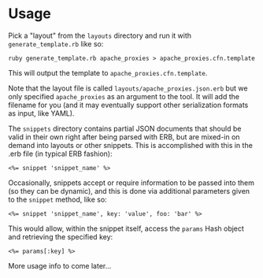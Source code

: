 Usage
====

Pick a "layout" from the `layouts` directory and run it with `generate_template.rb` like so:

    ruby generate_template.rb apache_proxies > apache_proxies.cfn.template

This will output the template to `apache_proxies.cfn.template`.

Note that the layout file is called `layouts/apache_proxies.json.erb` but we only specified `apache_proxies` as an argument to the tool. It will add the filename for you (and it may eventually support other serialization formats as input, like YAML).

The `snippets` directory contains partial JSON documents that should be valid in their own right after being parsed with ERB, but are mixed-in on demand into layouts or other snippets. This is accomplished with this in the .erb file (in typical ERB fashion):

    <%= snippet 'snippet_name' %>

Occasionally, snippets accept or require information to be passed into them (so they can be dynamic), and this is done via additional parameters given to the `snippet` method, like so:

    <%= snippet 'snippet_name', key: 'value', foo: 'bar' %>

This would allow, within the snippet itself, access the `params` Hash object and retrieving the specified key:

    <%= params[:key] %>

More usage info to come later...
